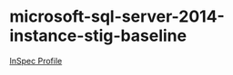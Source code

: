 # microsoft-sql-server-2014-instance-stig-baseline

[InSpec Profile](https://github.com/mitre/microsoft-sql-server-2014-instance-stig-baseline)			


<Accordian/>
